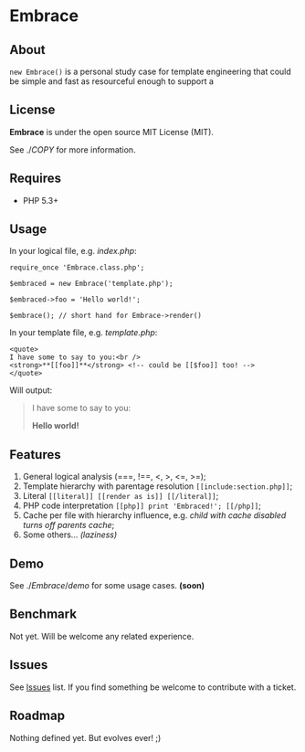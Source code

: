 # Embrace

## About

`new Embrace()` is a personal study case for template engineering that could be
simple and fast as resourceful enough to support a 

## License

**Embrace** is under the open source MIT License (MIT).

See ./*COPY* for more information.

## Requires

* PHP 5.3+

## Usage

In your logical file, e.g. *index.php*:
~~~~
require_once 'Embrace.class.php';

$embraced = new Embrace('template.php');

$embraced->foo = 'Hello world!';

$embrace(); // short hand for Embrace->render()
~~~~

In your template file, e.g. *template.php*:
~~~~
<quote>
I have some to say to you:<br />
<strong>**[[foo]]**</strong> <!-- could be [[$foo]] too! -->
</quote>
~~~~

Will output:
> I have some to say to you:
> 
> **Hello world!**

## Features

1. General logical analysis (===, !==, <, >, <=, >=);
2. Template hierarchy with parentage resolution `[[include:section.php]]`;
3. Literal `[[literal]] [[render as is]] [[/literal]]`;
4. PHP code interpretation `[[php]] print 'Embraced!'; [[/php]]`;
5. Cache per file with hierarchy influence, e.g. *child with cache disabled
turns off parents cache*;
6. Some others... *(laziness)*

## Demo

See ./*Embrace*/*demo* for some usage cases. **(soon)**

## Benchmark

Not yet. Will be welcome any related experience.

## Issues

See [Issues](https://bitbucket.org/thepipecat/embrace/issues) list.
If you find something be welcome to contribute with a ticket.

## Roadmap

Nothing defined yet. But evolves ever! ;)